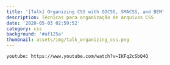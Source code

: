 ```yaml
---
title: '[Talk] Organizing CSS with OOCSS, SMACSS, and BEM'
description: Técnicas para organização de arquivos CSS
date: '2020-05-03 02:59:52'
category: css
background: '#af125a'
thumbnail: assets/img/talk_organizing_css.png
---
```


`youtube: https://www.youtube.com/watch?v=IKFq2cSbQ4Q`